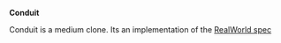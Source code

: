 **Conduit**

Conduit is a medium clone. Its an implementation of the [RealWorld spec](https://github.com/gothinkster/realworld)
